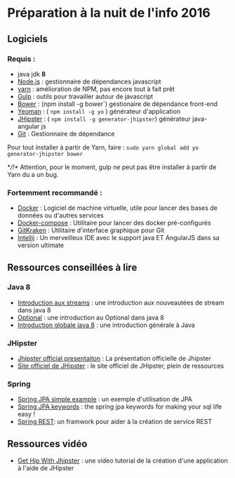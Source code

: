 

# Préparation à la nuit de l'info 2016


## Logiciels

### Requis :

* java jdk **8**
* [Node.js][] : gestionnaire de dépendances javascript
* [yarn][] : amélioration de NPM, pas encore tout à fait prêt
* [Gulp][] : outils pour travailler autour de javascript
* [Bower][] : (npm install -g bower`) gestionaire de dépendance front-end
* [Yeoman][] : ( `npm install -g yo` ) générateur d'application
* [JHipster][] : ( `npm install -g generator-jhipster`) générateur java-angular js
* [Git][] : Gestionnaire de dépendance

Pour tout installer à partir de Yarn, faire : ` sudo yarn global add yo generator-jhipster bower `

**/!\** Attention, pour le moment, gulp ne peut pas être installer à partir de Yarn du a un bug.

### Fortemment recommandé :

* [Docker][] : Logiciel de machine virtuelle, utile pour lancer des bases de données ou d'autres services
* [Docker-compose][] : Utilitaire pour lancer des docker pré-configurés
* [GitKraken][] : Utilitaire d'interface graphique pour Git
* [Intellij][] : Un merveilleux IDE avec le support java ET AngularJS dans sa version ultimate


## Ressources conseillées à lire

### Java 8

* [Introduction aux streams][] : une introduction aux nouveautées de stream dans java 8
* [Optional][] : une introduction au Optional dans java 8
* [Introduction globale java 8][] : une introduction générale à Java

### JHipster

* [Jhipster official presentaiton][] : La présentation officielle de Jhipster
* [Site officiel de JHipster][] : le site officiel de JHipster, plein de ressources


### Spring

* [Spring JPA simple example][] : un exemple d'utilisation de JPA
* [Spring JPA keywords][] : the spring jpa keywords for making your sql life easy !
* [Spring REST][]: un framwork pour aider à la création de service REST


## Ressources vidéo

* [Get Hip With Jhipster][] : une video tutorial de la création d'une application à l'aide de JHipster

[Spring REST]: https://spring.io/guides/gs/rest-service/
[Spring JPA simple example]: http://www.baeldung.com/the-persistence-layer-with-spring-data-jpa
[Spring JPA keywords]: http://docs.spring.io/spring-data/data-jpa/docs/1.1.x/reference/html/#jpa.query-methods.query-creation
[Site officiel de JHipster]: https://jhipster.github.io
[Jhipster official presentaiton]: https://jhipster.github.io/presentation/
[Get Hip With Jhipster]: https://www.youtube.com/watch?v=baVOGuFIe9M
[Introduction globale java 8]: http://www.supinfo.com/articles/single/1467-introduction-java-8-expressions-lambda-interface-fonctionnelle
[Optional]: http://www.deadcoderising.com/2015-10-06-java-8-removing-null-checks-with-optional/
[Introduction aux streams]: http://winterbe.com/posts/2014/07/31/java8-stream-tutorial-examples/
[yarn]: https://yarnpkg.com/en/docs/install
[Node.js]: https://nodejs.org/
[Bower]: http://bower.io/
[Gulp]: http://gulpjs.com/
[Yeoman]: http://yeoman.io
[JHipster]: http://jhipster.github.io/
[Git]: https://git-scm.com
[Docker]: https://docs.docker.com/engine/installation/
[Docker-compose]: https://docs.docker.com/compose/install/
[GitKraken]: http://gitkraken.com
[Intellij]: https://www.jetbrains.com/idea/
